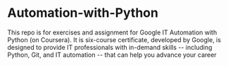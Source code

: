 # Automation-with-Python
This repo is for exercises and assignment for Google IT Automation with Python (on Coursera). It is six-course certificate, developed by Google, is designed to provide IT professionals with in-demand skills -- including Python, Git, and IT automation -- that can help you advance your career
